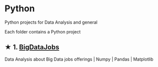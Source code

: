 # Python

Python projects for Data Analysis and general

Each folder contains a Python project

## ★ 1. [BigDataJobs](https://github.com/jorgegabrielvm/Python/tree/main/BigDataJobs)
Data Analysis about Big Data jobs offerings | Numpy | Pandas | Matplotlib

